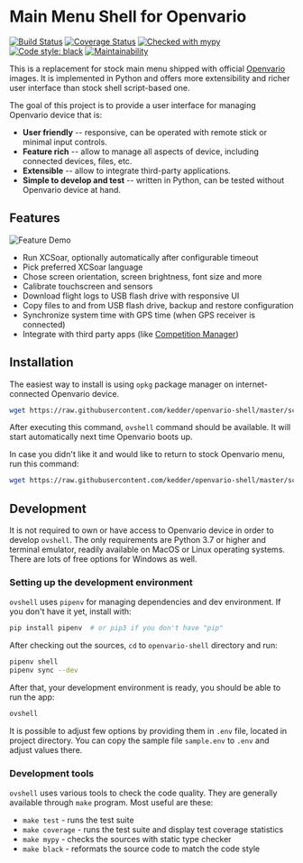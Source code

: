 # Main Menu Shell for Openvario

[![Build Status](https://circleci.com/gh/kedder/openvario-shell.svg?style=svg)](https://app.circleci.com/pipelines/github/kedder/openvario-shell/)
[![Coverage Status](https://coveralls.io/repos/github/kedder/openvario-shell/badge.svg)](https://coveralls.io/github/kedder/openvario-shell)
[![Checked with mypy](http://www.mypy-lang.org/static/mypy_badge.svg)](http://mypy-lang.org/)
[![Code style: black](https://img.shields.io/badge/code%20style-black-000000.svg)](https://github.com/psf/black)
[![Maintainability](https://api.codeclimate.com/v1/badges/9e92cde06a8859dd1220/maintainability)](https://codeclimate.com/github/kedder/openvario-shell/maintainability)

This is a replacement for stock main menu shipped with official
[Openvario](https://openvario.org/) images. It is implemented in Python and
offers more extensibility and richer user interface than stock shell
script-based one.

The goal of this project is to provide a user interface for managing Openvario
device that is:

* **User friendly** -- responsive, can be operated with remote stick or
  minimal input controls.
* **Feature rich**  -- allow to manage all aspects of device, including
  connected devices, files, etc.
* **Extensible** -- allow to integrate third-party applications.
* **Simple to develop and test** -- written in Python, can be tested without
  Openvario device at hand.

## Features

![Feature Demo](screenshots/demo.gif)

* Run XCSoar, optionally automatically after configurable timeout
* Pick preferred XCSoar language
* Chose screen orientation, screen brightness, font size and more
* Calibrate touchscreen and sensors
* Download flight logs to USB flash drive with responsive UI
* Copy files to and from USB flash drive, backup and restore configuration
* Synchronize system time with GPS time (when GPS receiver is connected)
* Integrate with third party apps (like [Competition Manager](https://github.com/kedder/openvario-compman))

## Installation

The easiest way to install is using `opkg` package manager on
internet-connected Openvario device.

```sh
wget https://raw.githubusercontent.com/kedder/openvario-shell/master/scripts/openvario-shell-install.sh -O - | sh
```

After executing this command, `ovshell` command should be available. It will
start automatically next time Openvario boots up.

In case you didn't like it and would like to return to stock Openvario menu,
run this command:

```sh
wget https://raw.githubusercontent.com/kedder/openvario-shell/master/scripts/openvario-shell-uninstall.sh -O - | sh
```

## Development

It is not required to own or have access to Openvario device in order to
develop `ovshell`. The only requirements are Python 3.7 or higher and terminal
emulator, readily available on MacOS or Linux operating systems. There are lots
of free options for Windows as well.

### Setting up the development environment

`ovshell` uses `pipenv` for managing dependencies and dev environment. If you
don't have it yet, install with:

```sh
pip install pipenv  # or pip3 if you don't have "pip"
```

After checking out the sources, `cd` to `openvario-shell` directory and run:

```sh
pipenv shell
pipenv sync --dev
```

After that, your development environment is ready, you should be able to run
the app:

```sh
ovshell
```

It is possible to adjust few options by providing them in `.env` file, located
in project directory. You can copy the sample file `sample.env` to `.env` and
adjust values there.

### Development tools

`ovshell` uses various tools to check the code quality. They are generally
available through `make` program. Most useful are these:

* `make test` - runs the test suite
* `make coverage` - runs the test suite and display test coverage statistics
* `make mypy` - checks the sources with static type checker
* `make black` - reformats the source code to match the code style
